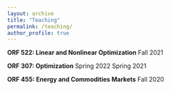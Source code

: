 ```yaml
---
layout: archive
title: "Teaching"
permalink: /teaching/
author_profile: true
---
```


**ORF 522: Linear and Nonlinear Optimization**
Fall 2021

**ORF 307: Optimization**
Spring 2022
Spring 2021

**ORF 455: Energy and Commodities Markets**
Fall 2020


